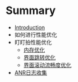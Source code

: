 # Summary

* [Introduction](README.md)
* 如何进行性能优化
* 盯盯拍性能优化
   * [内存优化](内存分析.md)
   * [界面跳转优化](jie_mian_tiao_zhuan_you_hua.md)
   * [界面滚动流畅度优化](jie_mian_gun_dong_liu_chang_du_you_hua.md)
* [ANR日志收集](anrri_zhi_shou_ji.md)

